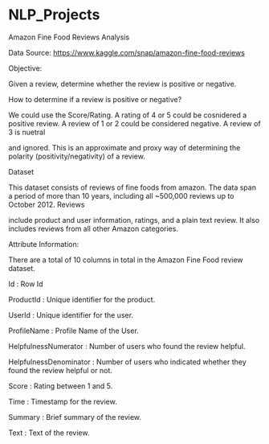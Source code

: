 # NLP_Projects

Amazon Fine Food Reviews Analysis

Data Source: https://www.kaggle.com/snap/amazon-fine-food-reviews

Objective:

Given a review, determine whether the review is positive or negative.

How to determine if a review is positive or negative?

We could use the Score/Rating. A rating of 4 or 5 could be cosnidered a positive review. A review of 1 or 2 could be considered negative. A review of 3 is nuetral 

and ignored. This is an approximate and proxy way of determining the polarity (positivity/negativity) of a review.

Dataset

This dataset consists of reviews of fine foods from amazon. The data span a period of more than 10 years, including all ~500,000 reviews up to October 2012. Reviews 

include product and user information, ratings, and a plain text review. It also includes reviews from all other Amazon categories.

Attribute Information:

There are a total of 10 columns in total in the Amazon Fine Food review dataset.

Id : Row Id

ProductId : Unique identifier for the product.

UserId : Unique identifier for the user.

ProfileName : Profile Name of the User.

HelpfulnessNumerator : Number of users who found the review helpful.

HelpfulnessDenominator : Number of users who indicated whether they found the review helpful or not.

Score : Rating between 1 and 5.

Time : Timestamp for the review.

Summary : Brief summary of the review.

Text : Text of the review.
